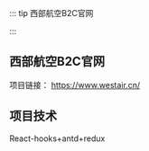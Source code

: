 ::: tip
 西部航空B2C官网

:::




## 西部航空B2C官网
项目链接：
https://www.westair.cn/



## 项目技术
React-hooks+antd+redux
